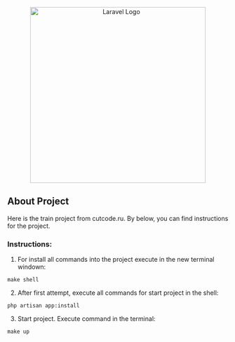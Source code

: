 <p align="center"><a href="https://laravel.com" target="_blank"><img src="https://raw.githubusercontent.com/laravel/art/master/logo-lockup/5%20SVG/2%20CMYK/1%20Full%20Color/laravel-logolockup-cmyk-red.svg" width="400" alt="Laravel Logo"></a></p>


## About Project

Here is the train project from cutcode.ru. By below, you can find instructions for the project.

### Instructions:

1. For install all commands into the project execute in the new terminal windown:

```
make shell
```

2. After first attempt, execute all commands for start project in the shell:

```
php artisan app:install
```

3. Start project. Execute command in the terminal:

```
make up
```
